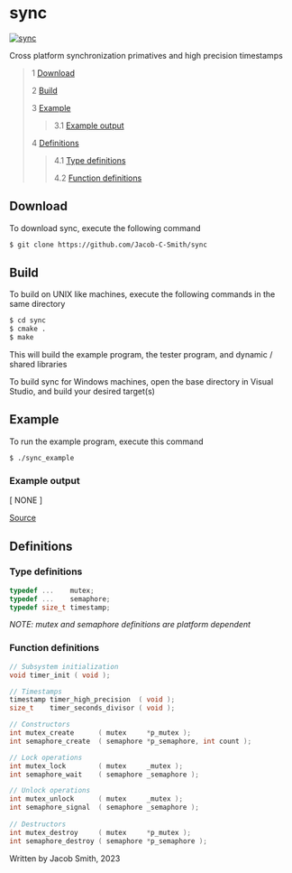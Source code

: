 # sync
[![sync](https://github.com/Jacob-C-Smith/sync/actions/workflows/cmake.yml/badge.svg)](https://github.com/Jacob-C-Smith/sync/actions/workflows/cmake.yml)

 Cross platform synchronization primatives and high precision timestamps

 > 1 [Download](#download)
 >
 > 2 [Build](#build)
 >
 > 3 [Example](#example)
 >
 >> 3.1 [Example output](#example-output)
 >
 > 4 [Definitions](#definitions)
 >
 >> 4.1 [Type definitions](#type-definitions)
 >>
 >> 4.2 [Function definitions](#function-definitions)

 ## Download
 To download sync, execute the following command
 ```bash
 $ git clone https://github.com/Jacob-C-Smith/sync
 ```
 ## Build
 To build on UNIX like machines, execute the following commands in the same directory
 ```bash
 $ cd sync
 $ cmake .
 $ make
 ```
  This will build the example program, the tester program, and dynamic / shared libraries

  To build sync for Windows machines, open the base directory in Visual Studio, and build your desired target(s)
 ## Example
 To run the example program, execute this command
 ```
 $ ./sync_example
 ```
 ### Example output
 [ NONE ]

 [Source](main.c) 
 ## Definitions
 ### Type definitions
 ```c
 typedef ...    mutex;
 typedef ...    semaphore;
 typedef size_t timestamp;
 ```
 *NOTE: mutex and semaphore definitions are platform dependent*
 ### Function definitions
 ```c 
 // Subsystem initialization
 void timer_init ( void );
 
 // Timestamps
 timestamp timer_high_precision  ( void );
 size_t    timer_seconds_divisor ( void );
 
 // Constructors
 int mutex_create      ( mutex     *p_mutex );
 int semaphore_create  ( semaphore *p_semaphore, int count );
 
 // Lock operations
 int mutex_lock        ( mutex     _mutex );
 int semaphore_wait    ( semaphore _semaphore );
 
 // Unlock operations
 int mutex_unlock      ( mutex     _mutex );
 int semaphore_signal  ( semaphore _semaphore );
  
 // Destructors
 int mutex_destroy     ( mutex     *p_mutex );
 int semaphore_destroy ( semaphore *p_semaphore );
 ```

Written by Jacob Smith, 2023
